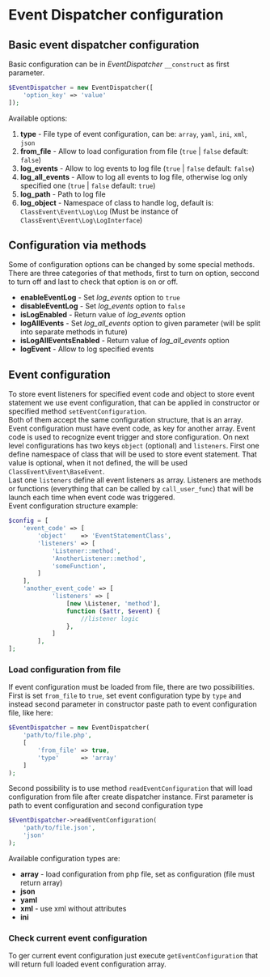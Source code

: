 # Event Dispatcher configuration

## Basic event dispatcher configuration
Basic configuration can be in _EventDispatcher_ `__construct` as first parameter.

```php
$EventDispatcher = new EventDispatcher([
    'option_key' => 'value'
]);
```

Available options:

1. **type** - File type of event configuration, can be: `array`, `yaml`, `ini`, `xml`, `json`
2. **from_file** - Allow to load configuration from file (`true` | `false` default: `false`)
3. **log_events** - Allow to log events to log file (`true` | `false` default: `false`)
4. **log_all_events** - Allow to log all events to log file, otherwise log only specified one (`true` | `false` default: `true`)
5. **log_path** - Path to log file
6. **log_object** - Namespace of class to handle log, default is: `ClassEvent\Event\Log\Log` (Must be instance of `ClassEvent\Event\Log\LogInterface`)

## Configuration via methods
Some of configuration options can be changed by some special methods. There are
three categories of that methods, first to turn on option, seccond to turn off
and last to check that option is on or off.

* **enableEventLog** - Set *log_events* option to `true`
* **disableEventLog** - Set *log_events* option to `false`
* **isLogEnabled** - Return value of *log_events* option
* **logAllEvents** - Set *log_all_events* option to given parameter (will be split into separate methods in future)
* **isLogAllEventsEnabled** - Return value of *log_all_events* option
* **logEvent** - Allow to log specified events

## Event configuration
To store event listeners for specified event code and object to store event statement
we use event configuration, that can be applied in constructor or specified
method `setEventConfiguration`.  
Both of them accept the same configuration structure, that is an array.  
Event configuration must have event code, as key for another array. Event code
is used to recognize event trigger and store configuration. On next level configurations
has two keys `object` (optional) and `listeners`. First one define namespace
of class that will be used to store event statement. That value is optional, when
it not defined, the will be used `ClassEvent\Event\BaseEvent`.  
Last one `listeners` define all event listeners as array. Listeners are methods
or functions (everything that can be called by `call_user_func`) that will be
launch each time when event code was triggered.  
Event configuration structure example:

```php
$config = [
    'event_code' => [
        'object'    => 'EventStatementClass',
        'listeners' => [
            'Listener::method',
            'AnotherListener::method',
            'someFunction',
        ]
    ],
    'another_event_code' => [
            'listeners' => [
                [new \Listener, 'method'],
                function ($attr, $event) {
                    //listener logic
                },
            ]
        ],
];
```

### Load configuration from file
If event configuration must be loaded from file, there are two possibilities.  
First is set `from_file` to `true`, set event configuration type by `type` and instead
second parameter in constructor paste path to event configuration file, like here:

```php
$EventDispatcher = new EventDispatcher(
    'path/to/file.php',
    [
        'from_file' => true,
        'type'      => 'array'
    ]
);
```

Second possibility is to use method `readEventConfiguration` that will load configuration
from file after create dispatcher instance. First parameter is path to event configuration
and second configuration type

```php
$EventDispatcher->readEventConfiguration(
    'path/to/file.json',
    'json'
);
```

Available configuration types are:

* **array** - load configuration from php file, set as configuration (file must return array)
* **json**
* **yaml**
* **xml** - use xml without attributes
* **ini**

### Check current event configuration
To ger current event configuration just execute `getEventConfiguration` that will
return full loaded event configuration array.
